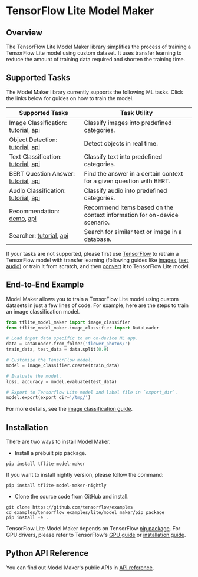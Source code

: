 # TensorFlow Lite Model Maker

## Overview

The TensorFlow Lite Model Maker library simplifies the process of training a
TensorFlow Lite model using custom dataset. It uses transfer learning to reduce
the amount of training data required and shorten the training time.

## Supported Tasks

The Model Maker library currently supports the following ML tasks. Click the
links below for guides on how to train the model.

Supported Tasks                                                                                                                                                                                                                       | Task Utility
------------------------------------------------------------------------------------------------------------------------------------------------------------------------------------------------------------------------------------- | ------------
Image Classification: [tutorial](https://www.tensorflow.org/lite/models/modify/model_maker/image_classification), [api](https://www.tensorflow.org/lite/api_docs/python/tflite_model_maker/image_classifier)                              | Classify images into predefined categories.
Object Detection: [tutorial](https://www.tensorflow.org/lite/models/modify/model_maker/object_detection), [api](https://www.tensorflow.org/lite/api_docs/python/tflite_model_maker/object_detector)                                       | Detect objects in real time.
Text Classification: [tutorial](https://ai.google.dev/edge/litert/libraries/modify/text_classification), [api](https://www.tensorflow.org/lite/api_docs/python/tflite_model_maker/text_classifier)                                 | Classify text into predefined categories.
BERT Question Answer: [tutorial](https://www.tensorflow.org/lite/models/modify/model_maker/question_answer), [api](https://www.tensorflow.org/lite/api_docs/python/tflite_model_maker/question_answer)                                    | Find the answer in a certain context for a given question with BERT.
Audio Classification: [tutorial](https://www.tensorflow.org/lite/models/modify/model_maker/audio_classification), [api](https://www.tensorflow.org/lite/api_docs/python/tflite_model_maker/audio_classifier)                              | Classify audio into predefined categories.
Recommendation: [demo](https://github.com/tensorflow/examples/blob/master/tensorflow_examples/lite/model_maker/demo/recommendation_demo.py), [api](https://www.tensorflow.org/lite/api_docs/python/tflite_model_maker/recommendation) | Recommend items based on the context information for on-device scenario.
Searcher: [tutorial](https://www.tensorflow.org/lite/models/modify/model_maker/text_searcher), [api](https://www.tensorflow.org/lite/api_docs/python/tflite_model_maker/searcher)                                                         | Search for similar text or image in a database.

If your tasks are not supported, please first use [TensorFlow](https://www.tensorflow.org/guide)
to retrain a TensorFlow model with transfer learning (following guides like
[images](https://www.tensorflow.org/tutorials/images/transfer_learning),
[text](https://www.tensorflow.org/official_models/fine_tuning_bert),
[audio](https://www.tensorflow.org/tutorials/audio/transfer_learning_audio)) or
train it from scratch, and then [convert](https://www.tensorflow.org/lite/convert)
it to TensorFlow Lite model.

## End-to-End Example

Model Maker allows you to train a TensorFlow Lite model using custom datasets in
just a few lines of code. For example, here are the steps to train an image
classification model.

```python
from tflite_model_maker import image_classifier
from tflite_model_maker.image_classifier import DataLoader

# Load input data specific to an on-device ML app.
data = DataLoader.from_folder('flower_photos/')
train_data, test_data = data.split(0.9)

# Customize the TensorFlow model.
model = image_classifier.create(train_data)

# Evaluate the model.
loss, accuracy = model.evaluate(test_data)

# Export to Tensorflow Lite model and label file in `export_dir`.
model.export(export_dir='/tmp/')
```

For more details, see the
[image classification guide](https://www.tensorflow.org/lite/models/modify/model_maker/image_classification).

## Installation

There are two ways to install Model Maker.

*   Install a prebuilt pip package.

```shell
pip install tflite-model-maker
```

If you want to install nightly version, please follow the command:

```shell
pip install tflite-model-maker-nightly
```

*   Clone the source code from GitHub and install.

```shell
git clone https://github.com/tensorflow/examples
cd examples/tensorflow_examples/lite/model_maker/pip_package
pip install -e .
```

TensorFlow Lite Model Maker depends on TensorFlow
[pip package](https://www.tensorflow.org/install/pip). For GPU drivers, please
refer to TensorFlow's [GPU guide](https://www.tensorflow.org/install/gpu) or
[installation guide](https://www.tensorflow.org/install).

## Python API Reference

You can find out Model Maker's public APIs in
[API reference](https://www.tensorflow.org/lite/api_docs/python/tflite_model_maker).
